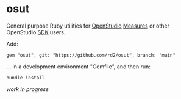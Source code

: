 # osut

General purpose Ruby utilities for [OpenStudio](https://openstudio-sdk-documentation.s3.amazonaws.com/index.html) [Measures](https://nrel.github.io/OpenStudio-user-documentation/reference/measure_writing_guide/) or other OpenStudio [SDK](https://openstudio-sdk-documentation.s3.amazonaws.com/index.html) users.

Add:

```
gem "osut", git: "https://github.com/rd2/osut", branch: "main"
```

... in a development environment "Gemfile", and then run:

```
bundle install
```

_work in progress_
